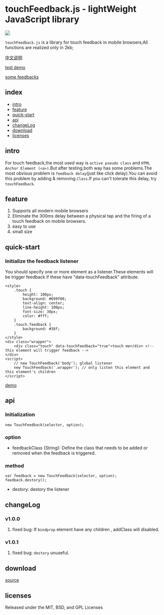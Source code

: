 # touchFeedback.js - lightWeight JavaScript library

![](http://0d077ef9e74d8.cdn.sohucs.com/pWc9ydG_gif)

``touchFeedback.js`` is a library for touch feedback in 
mobile browsers;All functions are realized only in 2kb;

[中文说明](https://github.com/backToNature/touchFeedback/blob/master/doc/zh-cn.md)

[test demo](http://www.dearhaoge.com/touchFeedback/demo/delay-test.html)

[some feedbacks](http://www.dearhaoge.com/touchFeedback/demo/cool-feedbacks.html)

## index

* [intro](#intro)
* [feature](#feature)
* [quick-start](#quick-start)
* [api](#api)
* [changeLog](#changelog)
* [download](#download)
* [licenses](#licenses)

## intro

For touch feedback,the most used way is ``active pseudo class`` and ``HTML Anchor Element (<a>)``.But after testing,both way has some problems.The most obvious problem is ``feedback delay``(just like click delay).You can avoid this problem by adding & removing `Class`.If you can't tolerate this delay, try ``touchFeedback``.

## feature

1. Supports all modern mobile browsers
2. Eliminate the 300ms delay between a physical tap and the firing of a touch feedback on mobile browsers.
3. easy to use
4. small size

## quick-start

### Initialize the feedback listener

You should specify one or more element as a listener.These elements will be trigger feedback if these have "data-touchFeedback" attribute.

```
<style>
    .touch {
        height: 100px;
        background: #699f00;
        text-align: center;
        line-height: 100px;
        font-size: 30px;
        color: #fff;
    }
    .touch.feedback {
        background: #38f;
    }
</style>
<div class="wrapper">
    <div class="touch" data-touchFeedback="true">touch me</div> <!-- this element will trigger feedback -->
</div>
<script>
    // new TouchFeedback('body'); global listener
    new TouchFeedback('.wrapper'); // only listen this element and this element's children
</script>
```

[demo](http://www.dearhaoge.com/touchFeedback/demo/basic.html)


## api

### Initialization

    new TouchFeedback(selector, option);

### option

* feedbackClass {String}: Define the class that needs to be added or removed when the feedback is triggered.



### method

    var feedback = new TouchFeedback(selector, option);
    feedback.destory();

* destory: destory the listener

## changeLog

### v1.0.0

1. fixed bug: If ``bindprop`` element have any children , addClass will disabled.

### v1.0.1

1. fixed bug: ``destory`` unuseful.


## download

[source](http://www.dearhaoge.com/touchFeedback/src/touchFeedback.js)

## licenses

Released under the MIT, BSD, and GPL Licenses


    




